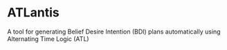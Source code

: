 # ATLantis
A tool for generating Belief Desire Intention (BDI) plans automatically using Alternating Time Logic (ATL)
